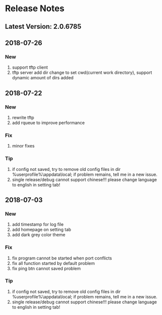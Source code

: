 # Release Notes

## Latest Version: 2.0.6785

## 2018-07-26
### New
1. support tftp client
2. tftp server add dir change to set cwd(current work directory), support dynamic amount of dirs added

## 2018-07-22
### New
1. rewrite tftp 
2. add rqueue to improve performance
### Fix
1. minor fixes
### Tip
1. if config not saved, try to remove old config files in dir %userprofile%\appdata\local; if problem remains, tell me in a new issue.
2. single release/debug cannot support chinese!!! please change language to english in setting tab!

## 2018-07-03
### New
1. add timestamp for log file
2. add homepage on setting tab
3. add dark grey color theme
### Fix
1. fix program cannot be started when port conflicts
2. fix all function started by default problem
3. fix ping btn cannot saved problem
### Tip
1. if config not saved, try to remove old config files in dir %userprofile%\appdata\local; if problem remains, tell me in a new issue.
2. single release/debug cannot support chinese!!! please change language to english in setting tab!
